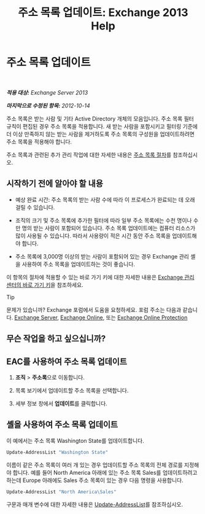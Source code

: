 ﻿---
title: '주소 목록 업데이트: Exchange 2013 Help'
TOCTitle: 주소 목록 업데이트
ms:assetid: 163e7099-cf14-4bb0-a84c-1401e9db670e
ms:mtpsurl: https://technet.microsoft.com/ko-kr/library/Aa996375(v=EXCHG.150)
ms:contentKeyID: 50482538
ms.date: 05/22/2018
mtps_version: v=EXCHG.150
f1_keywords:
- Microsoft.Exchange.Management.SnapIn.Esm.OrganizationConfiguration.Mailbox.UpdateAddressListWizardForm.ScheduleWizardPage
ms.translationtype: MT
---

# 주소 목록 업데이트

 

_**적용 대상:** Exchange Server 2013_

_**마지막으로 수정된 항목:** 2012-10-14_

주소 목록은 받는 사람 및 기타 Active Directory 개체의 모음입니다. 주소 목록 필터 규칙이 편집된 경우 주소 목록을 적용합니다. 새 받는 사람을 포함시키고 필터링 기준에 더 이상 만족하지 않는 받는 사람을 제거하도록 주소 목록의 구성원을 업데이트하려면 주소 목록을 적용해야 합니다.

주소 목록과 관련된 추가 관리 작업에 대한 자세한 내용은 [주소 목록 절차](address-list-procedures-exchange-2013-help.md)를 참조하십시오.

## 시작하기 전에 알아야 할 내용

  - 예상 완료 시간: 주소 목록의 받는 사람 수에 따라 이 프로세스가 완료되는 데 오래 걸릴 수 있습니다.

  - 조직의 크기 및 주소 목록에 추가한 필터에 따라 일부 주소 목록에는 수천 명이나 수만 명의 받는 사람이 포함되어 있습니다. 주소 목록 업데이트에는 컴퓨터 리소스가 많이 사용될 수 있습니다. 따라서 사용량이 적은 시간 동안 주소 목록을 업데이트해야 합니다.

  - 주소 목록에 3,000명 이상의 받는 사람이 포함되어 있는 경우 Exchange 관리 셸을 사용하여 주소 목록을 업데이트하는 것이 좋습니다.

이 항목의 절차에 적용할 수 있는 바로 가기 키에 대한 자세한 내용은 [Exchange 관리 센터의 바로 가기 키](keyboard-shortcuts-in-the-exchange-admin-center-exchange-online-protection-help.md)을 참조하세요.


> [!TIP]
> 문제가 있습니까? Exchange 포럼에서 도움을 요청하세요. 포럼 주소는 다음과 같습니다. <A href="https://go.microsoft.com/fwlink/p/?linkid=60612">Exchange Server</A>, <A href="https://go.microsoft.com/fwlink/p/?linkid=267542">Exchange Online</A>, 또는 <A href="https://go.microsoft.com/fwlink/p/?linkid=285351">Exchange Online Protection</A>



## 무슨 작업을 하고 싶으십니까?

## EAC를 사용하여 주소 목록 업데이트

1.  **조직** \> **주소록**으로 이동합니다.

2.  목록 보기에서 업데이트할 주소 목록을 선택합니다.

3.  세부 정보 창에서 **업데이트**를 클릭합니다.

## 셸을 사용하여 주소 목록 업데이트

이 예에서는 주소 목록 Washington State를 업데이트합니다.

```powershell
Update-AddressList "Washington State"
```

이름이 같은 주소 목록이 여러 개 있는 경우 업데이트할 주소 목록의 전체 경로를 지정해야 합니다. 예를 들어 North America 아래에 있는 주소 목록 Sales를 업데이트하려고 하는데 Europe 아래에도 Sales 주소 목록이 있는 경우 다음 명령을 사용합니다.

```powershell
Update-AddressList "North America\Sales"
```

구문과 매개 변수에 대한 자세한 내용은 [Update-AddressList](https://technet.microsoft.com/ko-kr/library/aa997982\(v=exchg.150\))를 참조하십시오.

